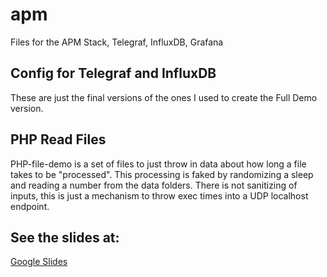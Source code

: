 # apm
Files for the APM Stack, Telegraf, InfluxDB, Grafana

## Config for Telegraf and InfluxDB
These are just the final versions of the ones I used to
create the Full Demo version.

## PHP Read Files
PHP-file-demo is a set of files to just throw in data about
how long a file takes to be "processed". This processing is
faked by randomizing a sleep and reading a number from the
data folders. There is not sanitizing of inputs, this is just
a mechanism to throw exec times into a UDP localhost endpoint.

## See the slides at:
[Google Slides](https://docs.google.com/presentation/d/1ce_sEqjtOWH22DmGUx8yhnbPm-1KgoiZJehPmXpBRjQ/edit?usp=sharing)
